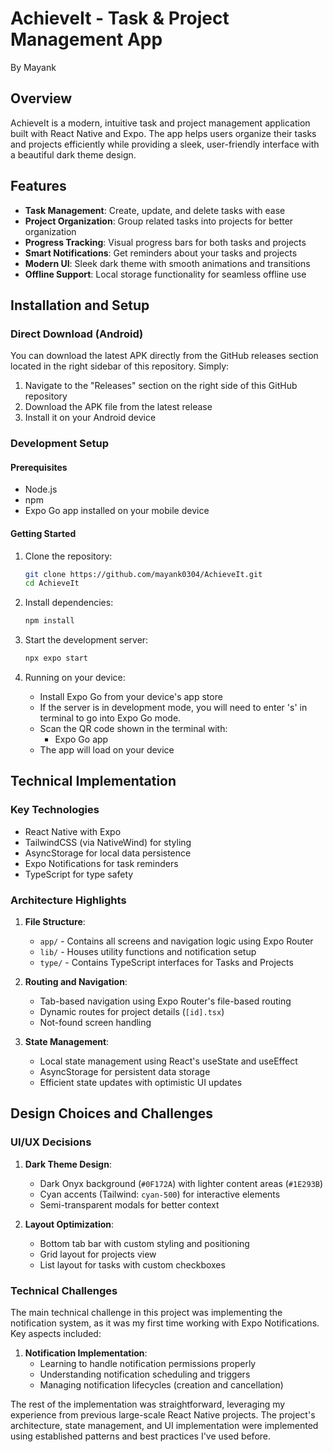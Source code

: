 # AchieveIt - Task & Project Management App
By Mayank

## Overview

AchieveIt is a modern, intuitive task and project management application built with React Native and Expo. The app helps users organize their tasks and projects efficiently while providing a sleek, user-friendly interface with a beautiful dark theme design.

## Features

- **Task Management**: Create, update, and delete tasks with ease
- **Project Organization**: Group related tasks into projects for better organization
- **Progress Tracking**: Visual progress bars for both tasks and projects
- **Smart Notifications**: Get reminders about your tasks and projects
- **Modern UI**: Sleek dark theme with smooth animations and transitions
- **Offline Support**: Local storage functionality for seamless offline use

## Installation and Setup

### Direct Download (Android)

You can download the latest APK directly from the GitHub releases section located in the right sidebar of this repository. Simply:

1. Navigate to the "Releases" section on the right side of this GitHub repository
2. Download the APK file from the latest release
3. Install it on your Android device

### Development Setup

#### Prerequisites

- Node.js
- npm
- Expo Go app installed on your mobile device

#### Getting Started

1. Clone the repository:
   ```bash
   git clone https://github.com/mayank0304/AchieveIt.git
   cd AchieveIt
   ```

2. Install dependencies:
   ```bash
   npm install
   ```

3. Start the development server:
   ```bash
   npx expo start
   ```

4. Running on your device:
   - Install Expo Go from your device's app store
   - If the server is in development mode, you will need to enter 's' in terminal to go into Expo Go mode.
   - Scan the QR code shown in the terminal with:
     - Expo Go app
   - The app will load on your device

## Technical Implementation

### Key Technologies

- React Native with Expo
- TailwindCSS (via NativeWind) for styling
- AsyncStorage for local data persistence
- Expo Notifications for task reminders
- TypeScript for type safety

### Architecture Highlights

1. **File Structure**:
   - `app/` - Contains all screens and navigation logic using Expo Router
   - `lib/` - Houses utility functions and notification setup
   - `type/` - Contains TypeScript interfaces for Tasks and Projects

2. **Routing and Navigation**:
   - Tab-based navigation using Expo Router's file-based routing
   - Dynamic routes for project details (`[id].tsx`)
   - Not-found screen handling

3. **State Management**:
   - Local state management using React's useState and useEffect
   - AsyncStorage for persistent data storage
   - Efficient state updates with optimistic UI updates

## Design Choices and Challenges

### UI/UX Decisions

1. **Dark Theme Design**:
   - Dark Onyx background (`#0F172A`) with lighter content areas (`#1E293B`)
   - Cyan accents (Tailwind: `cyan-500`) for interactive elements
   - Semi-transparent modals for better context

2. **Layout Optimization**:
   - Bottom tab bar with custom styling and positioning
   - Grid layout for projects view
   - List layout for tasks with custom checkboxes

### Technical Challenges

The main technical challenge in this project was implementing the notification system, as it was my first time working with Expo Notifications. Key aspects included:

1. **Notification Implementation**:
   - Learning to handle notification permissions properly
   - Understanding notification scheduling and triggers
   - Managing notification lifecycles (creation and cancellation)

The rest of the implementation was straightforward, leveraging my experience from previous large-scale React Native projects. The project's architecture, state management, and UI implementation were implemented using established patterns and best practices I've used before.
